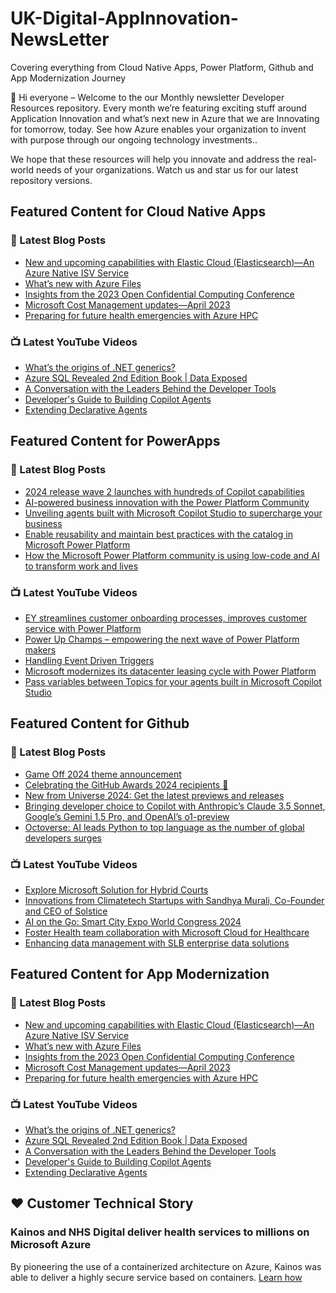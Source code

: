 # UK-Digital-AppInnovation-NewsLetter

Covering everything from Cloud Native Apps, Power Platform, Github and App Modernization Journey

👋 Hi everyone – Welcome to the our Monthly newsletter Developer Resources repository. Every month we’re featuring exciting stuff around Application Innovation and what’s next new in Azure that we are Innovating for tomorrow, today. See how Azure enables your organization to invent with purpose through our ongoing technology investments..


We hope that these resources will help you innovate and address the real-world needs of your organizations. Watch us and star us for our latest repository versions.

## Featured Content for Cloud Native Apps


### 📝 Latest Blog Posts

    
<!-- BLOGCNA:START -->
- [New and upcoming capabilities with Elastic Cloud (Elasticsearch)—An Azure Native ISV Service](https://azure.microsoft.com/blog/new-and-upcoming-capabilities-with-elastic-cloud-elasticsearch-an-azure-native-isv-service/)
- [What’s new with Azure Files](https://azure.microsoft.com/blog/what-s-new-with-azure-files/)
- [Insights from the 2023 Open Confidential Computing Conference](https://azure.microsoft.com/blog/insights-from-the-2023-open-confidential-computing-conference/)
- [Microsoft Cost Management updates—April 2023](https://azure.microsoft.com/blog/microsoft-cost-management-updates-april-2023/)
- [Preparing for future health emergencies with Azure HPC ](https://azure.microsoft.com/blog/preparing-for-future-health-emergencies-with-azure-hpc/)
<!-- BLOGCNA:END -->

### 📺 Latest YouTube Videos

 
<!-- YOUTUBECNA:START -->
- [What’s the origins of .NET generics?](https://www.youtube.com/watch?v=yuk0lEMwMw4)
- [Azure SQL Revealed 2nd Edition Book | Data Exposed](https://www.youtube.com/watch?v=vOlD3SVs35g)
- [A Conversation with the Leaders Behind the Developer Tools](https://www.youtube.com/watch?v=ocyBgi3m9Zo)
- [Developer&#39;s Guide to Building Copilot Agents](https://www.youtube.com/watch?v=SkpAicAt42U)
- [Extending Declarative Agents](https://www.youtube.com/watch?v=IXTWvYrdVKU)
<!-- YOUTUBECNA:END -->

##  Featured Content for PowerApps
### 📝 Latest Blog Posts
<!-- BLOGPOWER:START -->
- [2024 release wave 2 launches with hundreds of Copilot capabilities](https://www.microsoft.com/en-us/dynamics-365/blog/business-leader/2024/10/29/2024-release-wave-2-launches-with-hundreds-of-copilot-capabilities/)
- [AI-powered business innovation with the Power Platform Community](https://www.microsoft.com/en-us/power-platform/blog/2024/09/18/ai-powered-business-innovation-with-the-power-platform-community/)
- [Unveiling agents built with Microsoft Copilot Studio to supercharge your business](https://www.microsoft.com/en-us/microsoft-copilot/blog/copilot-studio/unveiling-copilot-agents-built-with-microsoft-copilot-studio-to-supercharge-your-business/)
- [Enable reusability and maintain best practices with the catalog in Microsoft Power Platform](https://www.microsoft.com/en-us/power-platform/blog/2024/09/11/enable-reusability-and-maintain-best-practices-with-the-catalog-in-microsoft-power-platform/)
- [How the Microsoft Power Platform community is using low-code and AI to transform work and lives](https://www.microsoft.com/en-us/power-platform/blog/2024/09/10/how-the-microsoft-power-platform-community-is-using-low-code-and-ai-to-transform-work-and-lives/)
<!-- BLOGPOWER:END -->
 ### 📺 Latest YouTube Videos
    
<!-- YOUTUBEPOWER:START -->
- [EY streamlines customer onboarding processes, improves customer service with Power Platform](https://www.youtube.com/watch?v=UPwJzWHWuaw)
- [Power Up Champs – empowering the next wave of Power Platform makers](https://www.youtube.com/watch?v=fjBXKuIrRmQ)
- [Handling Event Driven Triggers](https://www.youtube.com/watch?v=RNrvMG0lGa0)
- [Microsoft modernizes its datacenter leasing cycle with Power Platform](https://www.youtube.com/watch?v=FM345kOmF7Y)
- [Pass variables between Topics for your agents built in Microsoft Copilot Studio](https://www.youtube.com/watch?v=rcd1-CUlV_Y)
<!-- YOUTUBEPOWER:END -->

##  Featured Content for Github
### 📝 Latest Blog Posts
<!-- BLOGGITHUB:START -->
- [Game Off 2024 theme announcement](https://github.blog/open-source/game-off-2024-theme-announcement/)
- [Celebrating the GitHub Awards 2024 recipients 🎉](https://github.blog/news-insights/company-news/celebrating-the-github-awards-2024-recipients/)
- [New from Universe 2024: Get the latest previews and releases](https://github.blog/news-insights/product-news/universe-2024-previews-releases/)
- [Bringing developer choice to Copilot with Anthropic’s Claude 3.5 Sonnet, Google’s Gemini 1.5 Pro, and OpenAI’s o1-preview](https://github.blog/news-insights/product-news/bringing-developer-choice-to-copilot/)
- [Octoverse: AI leads Python to top language as the number of global developers surges](https://github.blog/news-insights/octoverse/octoverse-2024/)
<!-- BLOGGITHUB:END -->
### 📺 Latest YouTube Videos
<!-- YOUTUBEGITHUB:START -->
- [Explore Microsoft Solution for Hybrid Courts](https://www.youtube.com/watch?v=ZAXgl0HXyok)
- [Innovations from Climatetech Startups with Sandhya Murali, Co-Founder and CEO of Solstice](https://www.youtube.com/watch?v=_nqADWg4N8w)
- [AI on the Go: Smart City Expo World Congress 2024](https://www.youtube.com/watch?v=5X4wekVY24Y)
- [Foster Health team collaboration with Microsoft Cloud for Healthcare](https://www.youtube.com/watch?v=I3xL_A10JAI)
- [Enhancing data management with SLB enterprise data solutions](https://www.youtube.com/watch?v=Z-SF42l7y0Y)
<!-- YOUTUBEGITHUB:END -->
##  Featured Content for App Modernization
### 📝 Latest Blog Posts
<!-- BLOGAPPMOD:START -->
- [New and upcoming capabilities with Elastic Cloud (Elasticsearch)—An Azure Native ISV Service](https://azure.microsoft.com/blog/new-and-upcoming-capabilities-with-elastic-cloud-elasticsearch-an-azure-native-isv-service/)
- [What’s new with Azure Files](https://azure.microsoft.com/blog/what-s-new-with-azure-files/)
- [Insights from the 2023 Open Confidential Computing Conference](https://azure.microsoft.com/blog/insights-from-the-2023-open-confidential-computing-conference/)
- [Microsoft Cost Management updates—April 2023](https://azure.microsoft.com/blog/microsoft-cost-management-updates-april-2023/)
- [Preparing for future health emergencies with Azure HPC ](https://azure.microsoft.com/blog/preparing-for-future-health-emergencies-with-azure-hpc/)
<!-- BLOGAPPMOD:END -->
### 📺 Latest YouTube Videos
<!-- YOUTUBEAPPMOD:START -->
- [What’s the origins of .NET generics?](https://www.youtube.com/watch?v=yuk0lEMwMw4)
- [Azure SQL Revealed 2nd Edition Book | Data Exposed](https://www.youtube.com/watch?v=vOlD3SVs35g)
- [A Conversation with the Leaders Behind the Developer Tools](https://www.youtube.com/watch?v=ocyBgi3m9Zo)
- [Developer&#39;s Guide to Building Copilot Agents](https://www.youtube.com/watch?v=SkpAicAt42U)
- [Extending Declarative Agents](https://www.youtube.com/watch?v=IXTWvYrdVKU)
<!-- YOUTUBEAPPMOD:END -->


## ♥️ Customer Technical Story 

### Kainos and NHS Digital deliver health services to millions on Microsoft Azure

By pioneering the use of a containerized architecture on Azure, Kainos was able to deliver a highly secure service based on containers. [Learn how](https://customers.microsoft.com/en-us/story/1368348549535774520-kainos-and-nhs-digital-deliver-health-services-to-millions-on-microsoft-azure)


